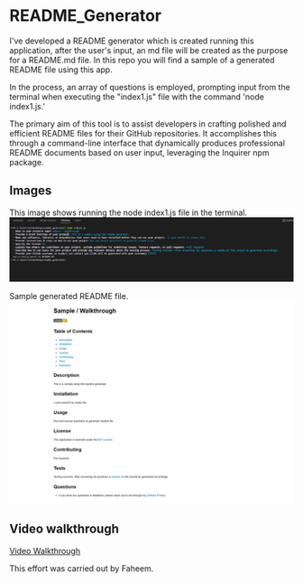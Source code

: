 # README_Generator

I've developed a README generator which is created running this application, after the user's input, an md file will be created as the purpose for a README.md file. In this repo you will find a sample of a generated README file using this app.

In the process, an array of questions is employed, prompting input from the terminal when executing the "index1.js" file with the command 'node index1.js.'

The primary aim of this tool is to assist developers in crafting polished and efficient README files for their GitHub repositories. It accomplishes this through a command-line interface that dynamically produces professional README documents based on user input, leveraging the Inquirer npm package.

## Images

This image shows running the node index1.js file in the terminal.
![terminal](./assets/images/preview1.png)

Sample generated README file.
![sample-README-file](/assets/images/preview2.png)

## Video walkthrough

 [Video Walkthrough](https://drive.google.com/file/d/1Xpz6ujv7q27ZvBAKFyxbdghV8KZJKKZ7/view)


This effort was carried out by Faheem.